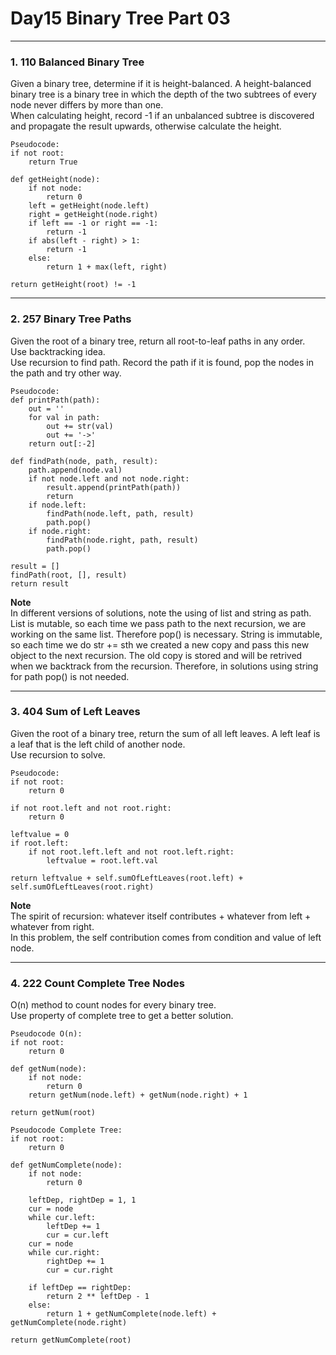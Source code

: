 # Day15 Binary Tree Part 03

---

### 1. 110 Balanced Binary Tree
Given a binary tree, determine if it is height-balanced. A height-balanced binary tree is a binary tree in which the depth of the two subtrees of every node never differs by more than one.  
When calculating height, record -1 if an unbalanced subtree is discovered and propagate the result upwards, otherwise calculate the height.  

```
Pseudocode:
if not root:
    return True

def getHeight(node):
    if not node:
        return 0
    left = getHeight(node.left)
    right = getHeight(node.right)
    if left == -1 or right == -1:
        return -1
    if abs(left - right) > 1:
        return -1
    else:
        return 1 + max(left, right)

return getHeight(root) != -1
```

---

### 2. 257 Binary Tree Paths
Given the root of a binary tree, return all root-to-leaf paths in any order.  
Use backtracking idea.  
Use recursion to find path. Record the path if it is found, pop the nodes in the path and try other way.  

```
Pseudocode:
def printPath(path):
    out = ''
    for val in path:
        out += str(val)
        out += '->'
    return out[:-2]

def findPath(node, path, result):
    path.append(node.val)
    if not node.left and not node.right:
        result.append(printPath(path))
        return
    if node.left:
        findPath(node.left, path, result)
        path.pop()
    if node.right:
        findPath(node.right, path, result)
        path.pop()

result = []
findPath(root, [], result)
return result
```
**Note**  
In different versions of solutions, note the using of list and string as path. List is mutable, so each time we pass path to the next recursion, we are working on the same list. Therefore pop() is necessary. String is immutable, so each time we do str += sth we created a new copy and pass this new object to the next recursion. The old copy is stored and will be retrived when we backtrack from the recursion. Therefore, in solutions using string for path pop() is not needed.  

---

### 3. 404 Sum of Left Leaves
Given the root of a binary tree, return the sum of all left leaves. A left leaf is a leaf that is the left child of another node.  
Use recursion to solve.  

```
Pseudocode:
if not root:
    return 0

if not root.left and not root.right:
    return 0

leftvalue = 0
if root.left:
    if not root.left.left and not root.left.right:
        leftvalue = root.left.val

return leftvalue + self.sumOfLeftLeaves(root.left) + self.sumOfLeftLeaves(root.right)
```
**Note**  
The spirit of recursion: whatever itself contributes + whatever from left + whatever from right.  
In this problem, the self contribution comes from condition and value of left node.  

---

### 4. 222 Count Complete Tree Nodes
O(n) method to count nodes for every binary tree.  
Use property of complete tree to get a better solution.  

```
Pseudocode O(n):
if not root:
    return 0

def getNum(node):
    if not node:
        return 0
    return getNum(node.left) + getNum(node.right) + 1

return getNum(root)

Pseudocode Complete Tree:
if not root:
    return 0

def getNumComplete(node):
    if not node:
        return 0
    
    leftDep, rightDep = 1, 1
    cur = node
    while cur.left:
        leftDep += 1
        cur = cur.left
    cur = node
    while cur.right:
        rightDep += 1
        cur = cur.right
    
    if leftDep == rightDep:
        return 2 ** leftDep - 1
    else:
        return 1 + getNumComplete(node.left) + getNumComplete(node.right)

return getNumComplete(root)
```
